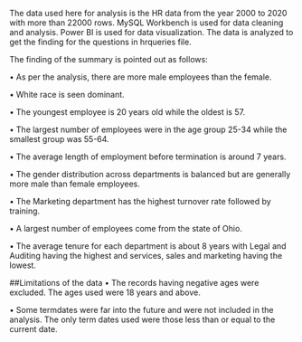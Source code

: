The data used here for analysis is the HR data from the year 2000 to 2020 with more than 22000 rows. MySQL Workbench is used for data cleaning and analysis. Power BI is used for data visualization. The data is analyzed to get the finding for the questions in hrqueries file. 

The finding of the summary is pointed out as follows:

•	As per the analysis, there are more male employees than the female. 

•	White race is seen dominant.

•	The youngest employee is 20 years old while the oldest is 57.

•	The largest number of employees were in the age group 25-34 while the smallest group was 55-64.

•	The average length of employment before termination is around 7 years.

•	The gender distribution across departments is balanced but are generally more male than female employees.

•	The Marketing department has the highest turnover rate followed by training. 

•	A largest number of employees come from the state of Ohio.

•	The average tenure for each department is about 8 years with Legal and Auditing having the highest and services, sales and marketing having the lowest.

##Limitations of the data
•	The records having negative ages were excluded. The ages used were 18 years and above.

•	Some termdates were far into the future and were not included in the analysis. The only term dates used were those less than or equal to the current date.
